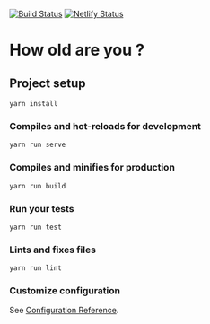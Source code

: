 [![Build Status](https://travis-ci.org/Airthee/how-old-are-you.svg?branch=master)](https://travis-ci.org/Airthee/how-old-are-you)
[![Netlify Status](https://api.netlify.com/api/v1/badges/90c62461-21b8-4368-81d9-324bace85f39/deploy-status)](https://app.netlify.com/sites/how-long/deploys)

# How old are you ?

## Project setup
```
yarn install
```

### Compiles and hot-reloads for development
```
yarn run serve
```

### Compiles and minifies for production
```
yarn run build
```

### Run your tests
```
yarn run test
```

### Lints and fixes files
```
yarn run lint
```

### Customize configuration
See [Configuration Reference](https://cli.vuejs.org/config/).
